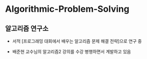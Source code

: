 # Algorithmic-Problem-Solving

## 알고리즘 연구소 
- 서적 [프로그래밍 대회에서 배우는 알고리즘 문제 해결 전략]으로 연구 중

- 배준현 교수님의 알고리즘2 강의를 수강 병행하면서 계발하고 있음

